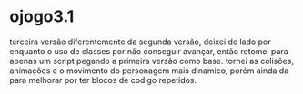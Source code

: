 # ojogo3.1

terceira versão diferentemente da segunda versão, deixei de lado por enquanto o uso de classes por não conseguir avançar, então retomei para apenas um script pegando a primeira versão como base. tornei as colisões, animações e o movimento do personagem mais dinamico, porém ainda da para melhorar por ter blocos de codigo repetidos.
